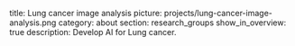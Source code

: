 title: Lung cancer image analysis
picture: projects/lung-cancer-image-analysis.png
category: about
section: research_groups
show_in_overview: true
description: Develop AI for Lung cancer.